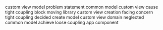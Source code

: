 custom view model problem statement common model custom view cause tight coupling block moving library custom view creation facing concern tight coupling decided create model custom view domain neglected common model achieve loose coupling app component